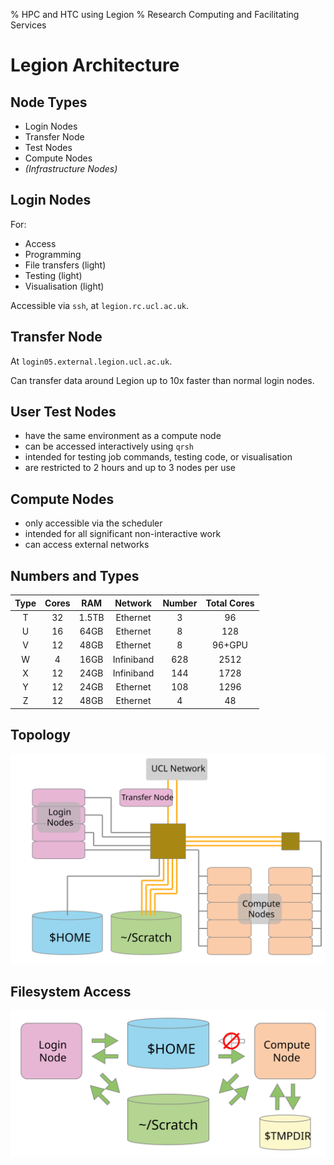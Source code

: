 % HPC and HTC using Legion
% Research Computing and Facilitating Services

Legion Architecture
===================


Node Types
----------

* Login Nodes
* Transfer Node 
* Test Nodes 
* Compute Nodes 
* *(Infrastructure Nodes)*

Login Nodes
-----------

For:

* Access
* Programming
* File transfers (light)
* Testing (light)
* Visualisation (light)

Accessible via `ssh`, at `legion.rc.ucl.ac.uk`.


Transfer Node
-------------

At `login05.external.legion.ucl.ac.uk`.

Can transfer data around Legion up to 10x faster than normal login nodes.


User Test Nodes
---------------

* have the same environment as a compute node
* can be accessed interactively using `qrsh`
* intended for testing job commands, testing code, or visualisation
* are restricted to 2 hours and up to 3 nodes per use


Compute Nodes
-------------

* only accessible via the scheduler
* intended for all significant non-interactive work
* can access external networks


Numbers and Types
-----------------

| Type | Cores | RAM | Network | Number | Total Cores |
|:----:|:-----:|:---:|:-------:|:------:|:-----------:|
| T | 32 | 1.5TB | Ethernet   | 3    | 96     |
| U | 16 | 64GB  | Ethernet   | 8    | 128    |
| V | 12 | 48GB  | Ethernet   | 8    | 96+GPU |
| W | 4  | 16GB  | Infiniband | 628  |   2512 |
| X | 12 | 24GB  | Infiniband | 144  | 1728   |
| Y | 12 | 24GB  | Ethernet   | 108  | 1296   |
| Z | 12 | 48GB  | Ethernet   | 4    | 48     |


Topology
--------

![](assets/topology.svg)


Filesystem Access
-----------------

![](assets/filesystems.svg)




